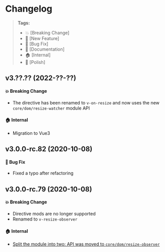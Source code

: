 Changelog
=========

> **Tags:**
> - :boom:       [Breaking Change]
> - :rocket:     [New Feature]
> - :bug:        [Bug Fix]
> - :memo:       [Documentation]
> - :house:      [Internal]
> - :nail_care:  [Polish]

## v3.??.?? (2022-??-??)

#### :boom: Breaking Change

* The directive has been renamed to `v-on-resize` and now uses the new `core/dom/resize-watcher` module API

#### :house: Internal

* Migration to Vue3

## v3.0.0-rc.82 (2020-10-08)

#### :bug: Bug Fix

* Fixed a typo after refactoring

## v3.0.0-rc.79 (2020-10-08)

#### :boom: Breaking Change

* Directive mods are no longer supported
* Renamed to `v-resize-observer`

#### :house: Internal

* [Split the module into two: API was moved to `core/dom/resize-observer`](https://github.com/V4Fire/Client/issues/311)
